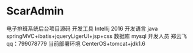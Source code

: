 # ScarAdmin
电子排班系统后台项目源码
开发工具
Intellij 2016
开发语言
java
springMVC+ibatis+jqueryLigerUI+jsp+css
数据库
mysql
开发人员
郑云飞 qq：799078779
当前部署环境
CenterOS+tomcat+jdk1.6


